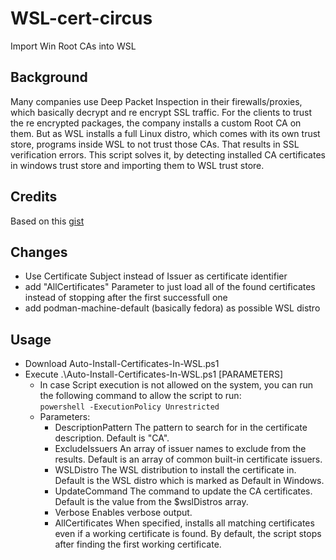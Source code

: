 # WSL-cert-circus
Import Win Root CAs into WSL

## Background
Many companies use Deep Packet Inspection in their firewalls/proxies, which basically decrypt and re encrypt SSL traffic. 
For the clients to trust the re encrypted packages, the company installs a custom Root CA on them. But as WSL installs a full Linux distro, which comes with its own trust store, programs inside WSL to not trust those CAs. That results in SSL verification errors. 
This script solves it, by detecting installed CA certificates in windows trust store and importing them to WSL trust store. 

## Credits
Based on this [gist](https://gist.github.com/emilwojcik93/7eb1e172f8bb038e324c6e4a7f4ccaaa)

## Changes
- Use Certificate Subject instead of Issuer as certificate identifier
- add "AllCertificates" Parameter to just load all of the found certificates instead of stopping after the first successfull one
- add podman-machine-default (basically fedora) as possible WSL distro

## Usage
- Download Auto-Install-Certificates-In-WSL.ps1
- Execute .\Auto-Install-Certificates-In-WSL.ps1 [PARAMETERS]
    - In case Script execution is not allowed on the system, you can run the following command to allow the script to run:  
      ```powershell -ExecutionPolicy Unrestricted```
    - Parameters:
        - DescriptionPattern 
              The pattern to search for in the certificate description. Default is "CA".
        - ExcludeIssuers
              An array of issuer names to exclude from the results. Default is an array of common built-in certificate issuers.
        - WSLDistro
              The WSL distribution to install the certificate in. Default is the WSL distro which is marked as Default in Windows.
        - UpdateCommand
              The command to update the CA certificates. Default is the value from the $wslDistros array.
        - Verbose
              Enables verbose output.
        - AllCertificates
              When specified, installs all matching certificates even if a working certificate is found. By default, the script stops after finding the first working certificate.
